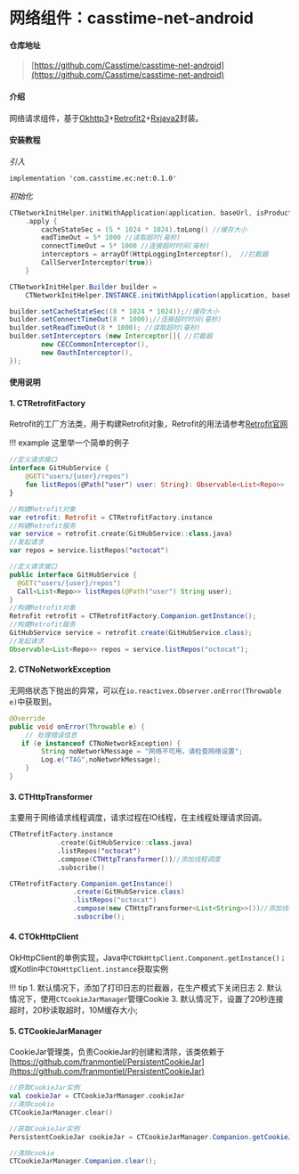 # 网络组件：casstime-net-android

#### 仓库地址

>  [https://github.com/Casstime/casstime-net-android](https://github.com/Casstime/casstime-net-android)

#### 介绍
网络请求组件，基于[Okhttp3](https://square.github.io/okhttp/)+[Retrofit2](https://square.github.io/retrofit/)+[Rxjava2](https://github.com/ReactiveX/RxJava/wiki)封装。


#### 安装教程
*引入*

```
implementation 'com.casstime.ec:net:0.1.0'
```
*初始化*

```kotlin tab='Kotlin'
CTNetworkInitHelper.initWithApplication(application, baseUrl, isProduction)
    .apply {
        cacheStateSec = (5 * 1024 * 1024).toLong() //缓存大小
        eadTimeOut = 5* 1000 //读取超时(毫秒)
        connectTimeOut = 5* 1000 //连接超时时间(毫秒)
        interceptors = arrayOf(HttpLoggingInterceptor(),  //拦截器
        CallServerInterceptor(true))
    }
```

```java tab='Java'
CTNetworkInitHelper.Builder builder =
    CTNetworkInitHelper.INSTANCE.initWithApplication(application, baseUrl, isProduction);

builder.setCacheStateSec((8 * 1024 * 1024));//缓存大小
builder.setConnectTimeOut(8 * 1000);//连接超时时间(毫秒)
builder.setReadTimeOut(8 * 1000); //读取超时(毫秒)
builder.setInterceptors (new Interceptor[]{ //拦截器
        new CECCommonInterceptor(),
        new OauthInterceptor(),
});
```


#### 使用说明
#### 1. CTRetrofitFactory

Retrofit的工厂方法类，用于构建Retrofit对象，Retrofit的用法请参考[Retrofit官网](https://square.github.io/retrofit/)

!!! example
    这里举一个简单的例子

``` kotlin tab='Kotlin' hl_lines="8"
//定义请求接口
interface GitHubService {
    @GET("users/{user}/repos")
    fun listRepos(@Path("user") user: String): Observable<List<Repo>>
}

//构建Retrofit对象
var retrofit: Retrofit = CTRetrofitFactory.instance
//构建Retrofit服务
var service = retrofit.create(GitHubService::class.java)
//发起请求
var repos = service.listRepos("octocat")
```

```java tab='Java' hl_lines="7"
//定义请求接口
public interface GitHubService {
  @GET("users/{user}/repos")
  Call<List<Repo>> listRepos(@Path("user") String user);
}
//构建Retrofit对象
Retrofit retrofit = CTRetrofitFactory.Companion.getInstance();
//构建Retrofit服务
GitHubService service = retrofit.create(GitHubService.class);
//发起请求
Observable<List<Repo>> repos = service.listRepos("octocat");
```

#### 2. CTNoNetworkException

无网络状态下抛出的异常，可以在`io.reactivex.Observer.onError(Throwable e)`中获取到。

``` java
@Override
public void onError(Throwable e) {
    // 处理错误信息
   if (e instanceof CTNoNetworkException) {
        String noNetworkMessage = "网络不可用，请检查网络设置";
        Log.e("TAG",noNetworkMessage);
    }
}
```

#### 3. CTHttpTransformer

主要用于网络请求线程调度，请求过程在IO线程，在主线程处理请求回调。

```kotlin tab='kotlin' hl_lines="4"
CTRetrofitFactory.instance
            .create(GitHubService::class.java)
            .listRepos("octocat")
            .compose(CTHttpTransformer())//添加线程调度
            .subscribe()
```

```java tab='Java' hl_lines="4"
CTRetrofitFactory.Companion.getInstance()
                .create(GitHubService.class)
                .listRepos("octocat")
                .compose(new CTHttpTransformer<List<String>>())//添加线程调度
                .subscribe();
```
#### 4. CTOkHttpClient

OkHttpClient的单例实现，Java中`CTOkHttpClient.Component.getInstance()；`或Kotlin中`CTOkHttpClient.instance`获取实例

!!! tip
    1. 默认情况下，添加了打印日志的拦截器，在生产模式下关闭日志
    2. 默认情况下，使用`CTCookieJarManager`管理Cookie
    3. 默认情况下，设置了20秒连接超时，20秒读取超时，10M缓存大小;

#### 5. CTCookieJarManager

CookieJar管理类，负责CookieJar的创建和清除，该类依赖于[https://github.com/franmontiel/PersistentCookieJar](https://github.com/franmontiel/PersistentCookieJar)

```kotlin tab='Kotlin'
//获取CookieJar实例
val cookieJar = CTCookieJarManager.cookieJar
//清除cookie
CTCookieJarManager.clear()
```

```java tab='Java'
//获取CookieJar实例
PersistentCookieJar cookieJar = CTCookieJarManager.Companion.getCookieJar();

//清除cookie
CTCookieJarManager.Companion.clear();
```







